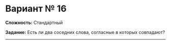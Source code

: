 # Вариант № 16
**Сложность:** Стандартный

**Задание:**  Есть ли два соседних слова, согласные в которых совпадают?

---